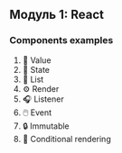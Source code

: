 ## Модуль 1: React

### Components examples

1. 🎉 Value
2. 📸 State
3. 📖 List
4. ⚙️ Render
5. 🎧 Listener
6. 🖱️ Event
7. 🔒 Immutable
8. 🔄 Conditional rendering






